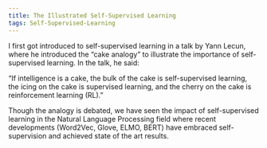 ```yaml
---
title: The Illustrated Self-Supervised Learning
tags: Self-Supervised-Learning
---
```


I first got introduced to self-supervised learning in a talk by Yann Lecun, where he introduced the “cake analogy” to illustrate the importance of self-supervised learning. In the talk, he said:

“If intelligence is a cake, the bulk of the cake is self-supervised learning, the icing on the cake is supervised learning, and the cherry on the cake is reinforcement learning (RL).”

Though the analogy is debated, we have seen the impact of self-supervised learning in the Natural Language Processing field where recent developments (Word2Vec, Glove, ELMO, BERT) have embraced self-supervision and achieved state of the art results.